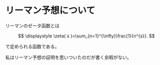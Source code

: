 # リーマン予想について


リーマンのゼータ函数とは

$$
\displaystyle \zeta( s )=\sum_{n=1}^{\infty}\frac{1}{n^{s}}.
$$

で定められる函数である。

私はリーマン予想の証明を思いついたのだが書く余暇がない。